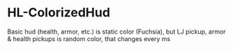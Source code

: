 # HL-ColorizedHud
Basic hud (health, armor, etc.) is static color (Fuchsia), but LJ pickup, armor & health pickups is random color, that changes every ms
